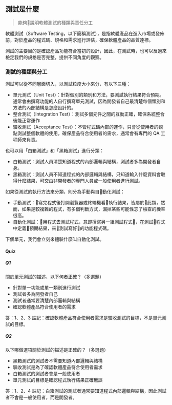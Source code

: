 ## 測試是什麼
> 能夠說明軟體測試的種類與責任分工

軟體測試（Software Testing，以下簡稱測試），是指軟體產品在進入市場或發佈前，對於產品的程式碼、規格和需求進行評估，確保軟體產品的品質達標。

測試的主要目的是確認產品功能符合當初的設計，因此，在測試時，也可以反過來檢定我們的規格是否完整，提供不同角度的觀察。

### 測試的種類與分工

測試可以從不同層面切入，以測試粒度大小來分，有以下三種：
- 單元測試（Unit Test）：針對個別的類別和方法，要測試執行結果符合預期。通常會由撰寫功能的人自行撰寫單元測試，因為開發者自己最清楚每個類別和方法的內部結構是怎麼設計的。
- 整合測試（Integration Test）：測試多個元件之間的互動正確，確保系統整合後能正常運作
- 驗收測試（Acceptance Test）：不管程式碼內部的運作，只會從使用者的觀點測試整個軟體的使用，確保產品符合使用者的需求，通常會有專門的 QA 工程師來負責。

也可以用「白箱測試」和「黑箱測試」進行分類：
- 白箱測試：測試人員清楚知道程式的內部邏輯與結構，測試者多為開發者自身。
- 黑箱測試：測試人員不知道程式的內部邏輯與結構，只知道輸入什麼資料會取得什麼結果，可交由非開發者的專門人員或一般使用者進行測試。

如果從測試的執行方法來分類，則分為手動與自動化測試：
- 手動測試：寫完程式後打開瀏覽器或終端機看執行結果，皆屬於此類，然而，如果是較複雜的程式，有多個判斷方式，漏掉某些可能性忘了檢查的機率很高。
- 自動化測試：用程式去測試程式，意即撰寫另一組測試程式，在測試程式中定義預期結果，來測試寫好的功能程式碼。

下個單元，我們會立刻來體驗什麼叫自動化測試。

#### Quiz

##### Q1

關於單元測試的描述，以下何者正確？（多選題）

- 針對單一功能或單一類別進行測試
- 測試者多為開發者自己
- 測試者通常要清楚內部邏輯與結構
- 確認軟體產品符合使用者的需求

答：1、2、3
註記：確認軟體產品符合使用者需求是驗收測試的目標，不是單元測試的目標。

##### Q2

以下哪個選項關於測試的描述是正確的？（多選題）

- 黑箱測試的測試者不需要知道內部邏輯與結構
- 驗收測試是為了確認軟體產品符合使用者需求
- 白箱測試的測試者會是一般使用者
- 單元測試的目標是確認程式執行結果正確無誤

答：1、2、4
註記：白箱測試的測試者通常要知道程式內部邏輯與結構，因此測試者不會是一般使用者，而是開發者。
